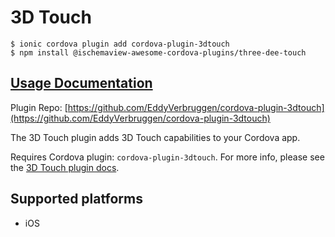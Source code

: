 # 3D Touch

```text
$ ionic cordova plugin add cordova-plugin-3dtouch
$ npm install @ischemaview-awesome-cordova-plugins/three-dee-touch
```

## [Usage Documentation](https://danielsogl.gitbook.io/awesome-cordova-plugins/plugins/three-dee-touch/)

Plugin Repo: [https://github.com/EddyVerbruggen/cordova-plugin-3dtouch](https://github.com/EddyVerbruggen/cordova-plugin-3dtouch)

The 3D Touch plugin adds 3D Touch capabilities to your Cordova app.

Requires Cordova plugin: `cordova-plugin-3dtouch`. For more info, please see the [3D Touch plugin docs](https://github.com/EddyVerbruggen/cordova-plugin-3dtouch).

## Supported platforms

* iOS

